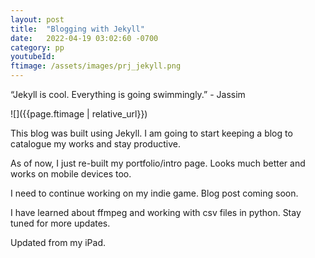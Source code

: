 ```yaml
---
layout: post
title:  "Blogging with Jekyll"
date:   2022-04-19 03:02:60 -0700
category: pp
youtubeId: 
ftimage: /assets/images/prj_jekyll.png
---
```


“Jekyll is cool. Everything is going swimmingly.” - Jassim

![]({{page.ftimage | relative_url}})

This blog was built using Jekyll. I am going to start keeping a blog to catalogue my works and stay productive. 

As of now, I just re-built my portfolio/intro page. Looks much better and works on mobile devices too. 

I need to continue working on my indie game. Blog post coming soon.

I have learned about ffmpeg and working with csv files in python. Stay tuned for more updates.

Updated from my iPad.